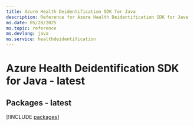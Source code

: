 ```yaml
---
title: Azure Health Deidentification SDK for Java
description: Reference for Azure Health Deidentification SDK for Java
ms.date: 05/28/2025
ms.topic: reference
ms.devlang: java
ms.service: healthdeidentification
---
```

# Azure Health Deidentification SDK for Java - latest
## Packages - latest
[!INCLUDE [packages](health-deidentification-index.md)]